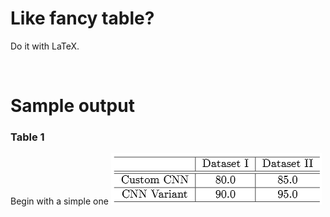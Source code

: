 # Like fancy table?
Do it with LaTeX. 

<br/>

# Sample output
### Table 1
Begin with a simple one
<img src="img/table1.PNG" >
